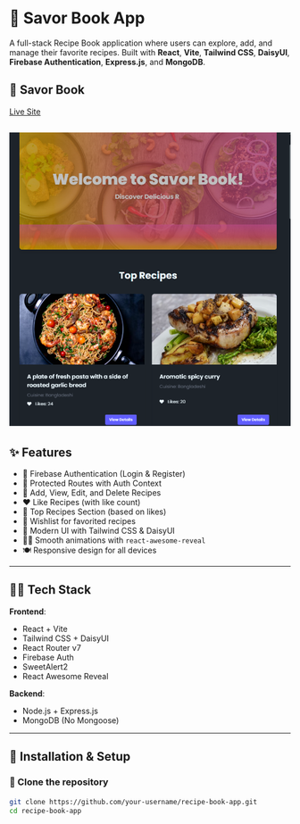 # 🥘 Savor Book App

A full-stack Recipe Book application where users can explore, add, and manage their favorite recipes. Built with **React**, **Vite**, **Tailwind CSS**, **DaisyUI**, **Firebase Authentication**, **Express.js**, and **MongoDB**.

## 📸 Savor Book

[Live Site](https://savor-book.netlify.app/)

![Recipe Book App Screenshot](public/preview.png)
---

## ✨ Features

- 🔐 Firebase Authentication (Login & Register)
- 🧑 Protected Routes with Auth Context
- 🍲 Add, View, Edit, and Delete Recipes
- ❤️ Like Recipes (with like count)
- 🌟 Top Recipes Section (based on likes)
- 📜 Wishlist for favorited recipes
- 🎨 Modern UI with Tailwind CSS & DaisyUI
- 🧙‍♀️ Smooth animations with `react-awesome-reveal`
- 🍽️ Responsive design for all devices

---

## 🧑‍💻 Tech Stack

**Frontend**:

- React + Vite
- Tailwind CSS + DaisyUI
- React Router v7
- Firebase Auth
- SweetAlert2
- React Awesome Reveal

**Backend**:

- Node.js + Express.js
- MongoDB (No Mongoose)

---

## 🔧 Installation & Setup

### 📁 Clone the repository

```bash
git clone https://github.com/your-username/recipe-book-app.git
cd recipe-book-app
```
